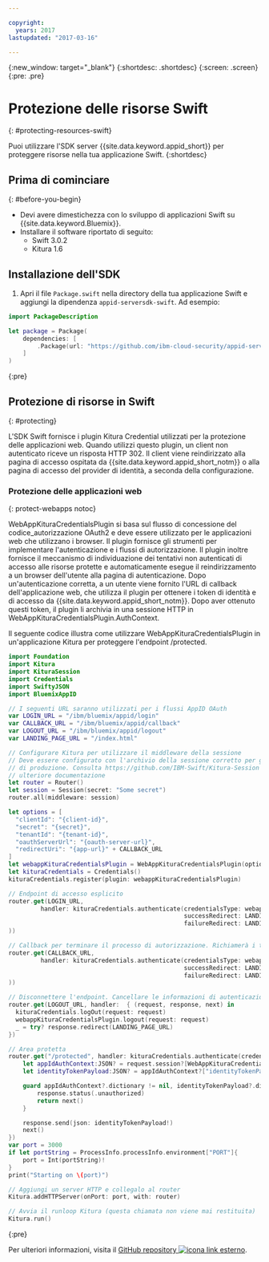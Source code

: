 ```yaml
---

copyright:
  years: 2017
lastupdated: "2017-03-16"

---
```


{:new_window: target="_blank"}
{:shortdesc: .shortdesc}
{:screen: .screen}
{:pre: .pre}


# Protezione delle risorse Swift
{: #protecting-resources-swift}

Puoi utilizzare l'SDK server {{site.data.keyword.appid_short}} per proteggere risorse nella tua applicazione Swift.
{:shortdesc}


## Prima di cominciare
{: #before-you-begin}

* Devi avere dimestichezza con lo sviluppo di applicazioni Swift su {{site.data.keyword.Bluemix}}.
* Installare il software riportato di seguito:
    * Swift 3.0.2
    * Kitura 1.6


## Installazione dell'SDK

1. Apri il file `Package.swift` nella directory della tua applicazione Swift e aggiungi la dipendenza `appid-serversdk-swift`. Ad esempio:

  ```swift
  import PackageDescription

  let package = Package(
      dependencies: [
          .Package(url: "https://github.com/ibm-cloud-security/appid-serversdk-swift.git", majorVersion: 1)
      ]
  )
  ```
  {:pre}

## Protezione di risorse in Swift
{: #protecting}

L'SDK Swift fornisce i plugin Kitura Credential utilizzati per la protezione delle applicazioni web. Quando utilizzi questo plugin, un client non autenticato riceve un risposta HTTP 302. Il client viene reindirizzato alla pagina di accesso ospitata da {{site.data.keyword.appid_short_notm}} o alla pagina di accesso del provider di identità, a seconda della configurazione.



### Protezione delle applicazioni web 
{: protect-webapps notoc}

WebAppKituraCredentialsPlugin si basa sul flusso di concessione del codice_autorizzazione OAuth2 e deve essere utilizzato per le applicazioni web che utilizzano i browser. Il plugin fornisce gli strumenti per implementare l'autenticazione e i flussi di autorizzazione. Il plugin inoltre fornisce il meccanismo di individuazione dei tentativi non autenticati di accesso alle risorse protette e automaticamente esegue il reindirizzamento a un browser dell'utente alla pagina di autenticazione. Dopo un'autenticazione corretta, a un utente viene fornito l'URL di callback dell'applicazione web, che utilizza il plugin per ottenere i token di identità e di accesso da {{site.data.keyword.appid_short_notm}}. Dopo aver ottenuto questi token, il plugin li archivia in una sessione HTTP in WebAppKituraCredentialsPlugin.AuthContext.

Il seguente codice illustra come utilizzare WebAppKituraCredentialsPlugin in un'applicazione Kitura per proteggere l'endpoint /protected.

  ```swift
  import Foundation
  import Kitura
  import KituraSession
  import Credentials
  import SwiftyJSON
  import BluemixAppID

  // I seguenti URL saranno utilizzati per i flussi AppID OAuth
  var LOGIN_URL = "/ibm/bluemix/appid/login"
  var CALLBACK_URL = "/ibm/bluemix/appid/callback"
  var LOGOUT_URL = "/ibm/bluemix/appid/logout"
  var LANDING_PAGE_URL = "/index.html"

  // Configurare Kitura per utilizzare il middleware della sessione
  // Deve essere configurato con l'archivio della sessione corretto per gli ambienti
  // di produzione. Consulta https://github.com/IBM-Swift/Kitura-Session per
  // ulteriore documentazione
  let router = Router()
  let session = Session(secret: "Some secret")
  router.all(middleware: session)

  let options = [
  	"clientId": "{client-id}",
  	"secret": "{secret}",
  	"tenantId": "{tenant-id}",
  	"oauthServerUrl": "{oauth-server-url}",
  	"redirectUri": "{app-url}" + CALLBACK_URL
  ]
  let webappKituraCredentialsPlugin = WebAppKituraCredentialsPlugin(options: options)
  let kituraCredentials = Credentials()
  kituraCredentials.register(plugin: webappKituraCredentialsPlugin)

  // Endpoint di accesso esplicito
  router.get(LOGIN_URL,
  		   handler: kituraCredentials.authenticate(credentialsType: webappKituraCredentialsPlugin.name,
  												   successRedirect: LANDING_PAGE_URL,
  												   failureRedirect: LANDING_PAGE_URL
  ))

  // Callback per terminare il processo di autorizzazione. Richiamerà i token di identità e di accesso da AppID
  router.get(CALLBACK_URL,
  		   handler: kituraCredentials.authenticate(credentialsType: webappKituraCredentialsPlugin.name,
  												   successRedirect: LANDING_PAGE_URL,
  												   failureRedirect: LANDING_PAGE_URL
  ))

  // Disconnettere l'endpoint. Cancellare le informazioni di autenticazione dalla sessione
  router.get(LOGOUT_URL, handler:  { (request, response, next) in
  	kituraCredentials.logOut(request: request)
  	webappKituraCredentialsPlugin.logout(request: request)
  	_ = try? response.redirect(LANDING_PAGE_URL)
  })

  // Area protetta
  router.get("/protected", handler: kituraCredentials.authenticate(credentialsType: webappKituraCredentialsPlugin.name), { (request, response, next) in
      let appIdAuthContext:JSON? = request.session?[WebAppKituraCredentialsPlugin.AuthContext]
      let identityTokenPayload:JSON? = appIdAuthContext?["identityTokenPayload"]

      guard appIdAuthContext?.dictionary != nil, identityTokenPayload?.dictionary != nil else {
          response.status(.unauthorized)
          return next()
      }

      response.send(json: identityTokenPayload!)
      next()
  })
  var port = 3000
  if let portString = ProcessInfo.processInfo.environment["PORT"]{
      port = Int(portString)!
  }
  print("Starting on \(port)")

  // Aggiungi un server HTTP e collegalo al router
  Kitura.addHTTPServer(onPort: port, with: router)

  // Avvia il runloop Kitura (questa chiamata non viene mai restituita)
  Kitura.run()
  ```
  {:pre}

Per ulteriori informazioni, visita il <a href="https://github.com/ibm-cloud-security/appid-serversdk-swift" target="_blank">GitHub repository <img src="../../icons/launch-glyph.svg" alt="icona link esterno"></a>.
